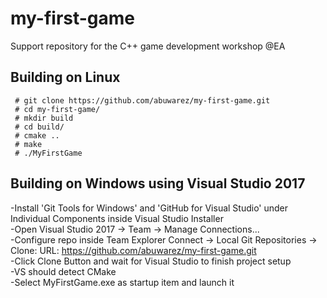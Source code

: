 # my-first-game
Support repository for the C++ game development workshop @EA


## Building on Linux

```
 # git clone https://github.com/abuwarez/my-first-game.git
 # cd my-first-game/
 # mkdir build
 # cd build/
 # cmake ..
 # make
 # ./MyFirstGame 
```

## Building on Windows using Visual Studio 2017

-Install 'Git Tools for Windows' and 'GitHub for Visual Studio' under Individual Components inside Visual Studio Installer  
-Open Visual Studio 2017 -> Team -> Manage Connections...  
-Configure repo inside Team Explorer Connect -> Local Git Repositories -> Clone: URL: https://github.com/abuwarez/my-first-game.git  
-Click Clone Button and wait for Visual Studio to finish project setup  
-VS should detect CMake  
-Select MyFirstGame.exe as startup item and launch it  

